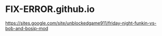 # FIX-ERROR.github.io
https://sites.google.com/site/unblockedgame911/friday-night-funkin-vs-bob-and-bosip-mod
